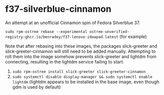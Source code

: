 # f37-silverblue-cinnamon
An attempt at an unofficial Cinnamon spin of Fedora Silverblue 37.

`sudo rpm-ostree rebase --experimental ostree-unverified-registry:ghcr.io/benradey/f37-lenovo-ideapad.latest` (for example)

Note that after rebasing into these images, the packages slick-greeter and slick-greeter-cinnamon will still need to be added manually. Attempting to roll them into the image somehow prevents slick-greeter and lightdm from connecting, resulting in the lightdm service failing to start.

1. `sudo rpm-ostree install slick-greeter slick-greeter-cinnamon`
2. `sudo systemctl disable display-manager && sudo systemctl enable lightdm` (lightdm appears to be installed in the base image, even though gdm is used by default)
